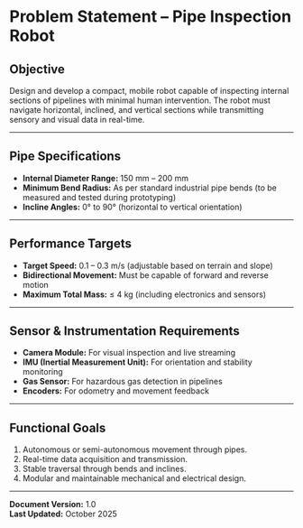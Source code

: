 # Problem Statement – Pipe Inspection Robot

## Objective
Design and develop a compact, mobile robot capable of inspecting internal sections of pipelines with minimal human intervention. The robot must navigate horizontal, inclined, and vertical sections while transmitting sensory and visual data in real-time.

---

## Pipe Specifications
- **Internal Diameter Range:** 150 mm – 200 mm  
- **Minimum Bend Radius:** As per standard industrial pipe bends (to be measured and tested during prototyping)  
- **Incline Angles:** 0° to 90° (horizontal to vertical orientation)

---

## Performance Targets
- **Target Speed:** 0.1 – 0.3 m/s (adjustable based on terrain and slope)
- **Bidirectional Movement:** Must be capable of forward and reverse motion
- **Maximum Total Mass:** ≤ 4 kg (including electronics and sensors)

---

## Sensor & Instrumentation Requirements
- **Camera Module:** For visual inspection and live streaming
- **IMU (Inertial Measurement Unit):** For orientation and stability monitoring
- **Gas Sensor:** For hazardous gas detection in pipelines
- **Encoders:** For odometry and movement feedback

---

## Functional Goals
1. Autonomous or semi-autonomous movement through pipes.
2. Real-time data acquisition and transmission.
3. Stable traversal through bends and inclines.
4. Modular and maintainable mechanical and electrical design.

---

**Document Version:** 1.0  
**Last Updated:** October 2025
